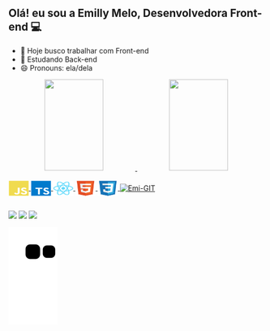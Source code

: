 ## Olá! eu sou a Emilly Melo, Desenvolvedora Front-end 💻

- 🔭 Hoje busco trabalhar com Front-end
- 🌱 Estudando Back-end 
- 😄 Pronouns: ela/dela

<div align="center">
  <a href="https://github.com/emimelo">
  <img height="180em" width="48%" src="https://github-readme-stats.vercel.app/api?username=emimelo&show_icons=true&theme=tokyonight&include_all_commits=true&count_private=true&icon_color=6488CC&title_color=CC643A&text_color=E9C6B4&"/>
  <img height="180em" width="48%" src="https://github-readme-stats.vercel.app/api/top-langs/?username=emimelo&layout=compact&langs_count=7&theme=tokyonight&title_color=E9C6B4&text_color=E9C6B4&"/>
</div>

<div style="display: inline_block"><br>
  <img align="center" alt="Emi-Js" height="30" width="40" src="https://raw.githubusercontent.com/devicons/devicon/master/icons/javascript/javascript-plain.svg">
  <img align="center" alt="Emi-Ts" height="30" width="40" src="https://raw.githubusercontent.com/devicons/devicon/master/icons/typescript/typescript-plain.svg">
  <img align="center" alt="Emi-React" height="30" width="40" src="https://raw.githubusercontent.com/devicons/devicon/master/icons/react/react-original.svg">
  <img align="center" alt="Emi-HTML" height="30" width="40" src="https://raw.githubusercontent.com/devicons/devicon/master/icons/html5/html5-original.svg">
  <img align="center" alt="Emi-CSS" height="30" width="40" src="https://raw.githubusercontent.com/devicons/devicon/master/icons/css3/css3-original.svg">
  <img align="center" alt="Emi-GIT" height="30" width="40" src="https://cdn.jsdelivr.net/gh/devicons/devicon/icons/git/git-original.svg" />                 
</div>

##

<div>
  <a href="https://www.linkedin.com/in/emilly-melo/" target="_blank"><img src="https://img.shields.io/badge/-LinkedIn-%230077B5?style=for-the-badge&logo=linkedin&logoColor=white" target="_blank"></a> 
  <a href = "mailto:emimelo3@gmail.com"><img src="https://img.shields.io/badge/Gmail-D14836?style=for-the-badge&logo=gmail&logoColor=white" target="_blank"></a>
  <a href="https://www.instagram.com/heremilly/" target="_blank"><img src="https://img.shields.io/badge/-Instagram-%23E4405F?style=for-the-badge&logo=instagram&logoColor=white" target="_blank"></a>
  
  ![Snake animation](https://github.com/emimelo/emimelo/blob/output/github-contribution-grid-snake.svg)
</div>
